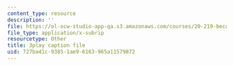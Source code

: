 ```yaml
---
content_type: resource
description: ''
file: https://ol-ocw-studio-app-qa.s3.amazonaws.com/courses/20-219-becoming-the-next-bill-nye-writing-and-hosting-the-educational-show-january-iap-2015/727ba41c93851ae96163965a11579872_A7dxk0beojA.srt
file_type: application/x-subrip
resourcetype: Other
title: 3play caption file
uid: 727ba41c-9385-1ae9-6163-965a11579872
---
```

